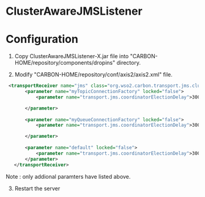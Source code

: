 ClusterAwareJMSListener
=======================



Configuration
=======================

1. Copy ClusterAwareJMSListener-X.jar file into "CARBON-HOME/repository/components/dropins" directory. 


2. Modify "CARBON-HOME/repository/conf/axis2/axis2.xml" file. 

```xml
 <transportReceiver name="jms" class="org.wso2.carbon.transport.jms.clusteraware.ClusterAwareJMSListener">
       <parameter name="myTopicConnectionFactory" locked="false">
           <parameter name="transport.jms.coordinatorElectionDelay">3000</parameter>

       </parameter>
  
       <parameter name="myQueueConnectionFactory" locked="false">
           <parameter name="transport.jms.coordinatorElectionDelay">3000</parameter>

       </parameter>
  
       <parameter name="default" locked="false">
           <parameter name="transport.jms.coordinatorElectionDelay">3000</parameter>
       </parameter>
   </transportReceiver>
```

Note : only addional paramters have listed above. 

3. Restart the server 
